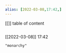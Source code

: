 ```yaml
---
alias: [2022-03-08,17:42,]
---
```

[[]]
table of content
```toc
```

[[2022-03-08]] 17:42

```query
"monarchy"
```